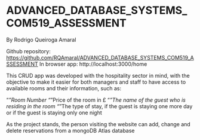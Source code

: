 # ADVANCED_DATABASE_SYSTEMS_COM519_ASSESSMENT
By Rodrigo Queiroga Amaral

Github repository: https://github.com/RQAmaral/ADVANCED_DATABASE_SYSTEMS_COM519_ASSESSMENT
In browser app: http://localhost:3000/home

This CRUD app was developed with the hospitality sector in mind, with the objective to make it easier for both 
managers and staff to have access to available rooms and their information, such as:

“*”Room Number
“*”Price of the room in £
“*”The name of the guest who is residing in the room
“*”The type of stay, if the guest is staying one more day or if the guest is staying only one night

As the project stands, the person visiting the website can add, change and delete reservations from a mongoDB Atlas database



